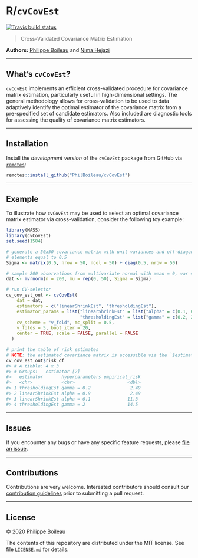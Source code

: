 
# R/`cvCovEst`

<!-- badges: start -->

[![Travis build
status](https://travis-ci.com/PhilBoileau/cvCovEst.svg?branch=master)](https://travis-ci.com/PhilBoileau/cvCovEst)
<!-- badges: end -->

> Cross-Validated Covariance Matrix Estimation

**Authors:** [Philippe Boileau](https://pboileau.ca) and [Nima
Hejazi](https://nimahejazi.org)

-----

## What’s `cvCovEst`?

`cvCovEst` implements an efficient cross-validated procedure for
covariance matrix estimation, particularly useful in high-dimensional
settings. The general methodology allows for cross-validation to be used
to data adaptively identify the optimal estimator of the covariance
matrix from a pre-specified set of candidate estimators. Also included
are diagnostic tools for assessing the quality of covariance matrix
estimators.

-----

## Installation

Install the *development version* of the `cvCovEst` package from GitHub
via [`remotes`](https://CRAN.R-project.org/package=remotes):

``` r
remotes::install_github("PhilBoileau/cvCovEst")
```

-----

## Example

To illustrate how `cvCovEst` may be used to select an optimal covariance
matrix estimator via cross-validation, consider the following toy
example:

``` r
library(MASS)
library(cvCovEst)
set.seed(1584)

# generate a 50x50 covariance matrix with unit variances and off-diagonal
# elements equal to 0.5
Sigma <- matrix(0.5, nrow = 50, ncol = 50) + diag(0.5, nrow = 50)

# sample 200 observations from multivariate normal with mean = 0, var = Sigma
dat <- mvrnorm(n = 200, mu = rep(0, 50), Sigma = Sigma)

# run CV-selector
cv_cov_est_out <- cvCovEst(
    dat = dat,
    estimators = c("linearShrinkEst", "thresholdingEst"),
    estimator_params = list("linearShrinkEst" = list("alpha" = c(0.1, 0.9)),
                            "thresholdingEst" = list("gamma" = c(0.2, 2))),
    cv_scheme = "v_fold", mc_split = 0.5,
    v_folds = 5, boot_iter = 20,
    center = TRUE, scale = FALSE, parallel = FALSE
  )

# print the table of risk estimates
# NOTE: the estimated covariance matrix is accessible via the `$estimate` slot
cv_cov_est_out$risk_df
#> # A tibble: 4 x 3
#> # Groups:   estimator [2]
#>   estimator       hyperparameters empirical_risk
#>   <chr>           <chr>                    <dbl>
#> 1 thresholdingEst gamma = 0.2               2.49
#> 2 linearShrinkEst alpha = 0.9               2.49
#> 3 linearShrinkEst alpha = 0.1              11.3 
#> 4 thresholdingEst gamma = 2                14.5
```

-----

## Issues

If you encounter any bugs or have any specific feature requests, please
[file an issue](https://github.com/PhilBoileau/cvCovEst/issues).

-----

## Contributions

Contributions are very welcome. Interested contributors should consult
our [contribution
guidelines](https://github.com/PhilBoileau/cvCovEst/blob/master/CONTRIBUTING.md)
prior to submitting a pull request.

-----

## License

© 2020 [Philippe Boileau](https://pboileau.ca)

The contents of this repository are distributed under the MIT license.
See file
[`LICENSE.md`](https://github.com/PhilBoileau/cvCovEst/blob/master/LICENSE.md)
for details.

